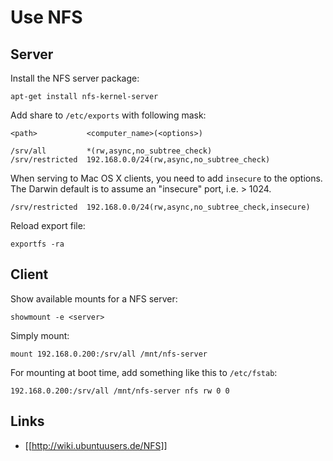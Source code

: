 # Use NFS

## Server

Install the NFS server package:

    apt-get install nfs-kernel-server

Add share to `/etc/exports` with following mask:

    <path>           <computer_name>(<options>)

    /srv/all         *(rw,async,no_subtree_check)
    /srv/restricted  192.168.0.0/24(rw,async,no_subtree_check)

When serving to Mac OS X clients, you need to add `insecure` to the options. The Darwin default is to assume an "insecure" port, i.e. > 1024.

    /srv/restricted  192.168.0.0/24(rw,async,no_subtree_check,insecure)

Reload export file:

    exportfs -ra

## Client

Show available mounts for a NFS server:

    showmount -e <server>

Simply mount:

    mount 192.168.0.200:/srv/all /mnt/nfs-server

For mounting at boot time, add something like this to `/etc/fstab`:

    192.168.0.200:/srv/all /mnt/nfs-server nfs rw 0 0

## Links

* [[http://wiki.ubuntuusers.de/NFS]]
